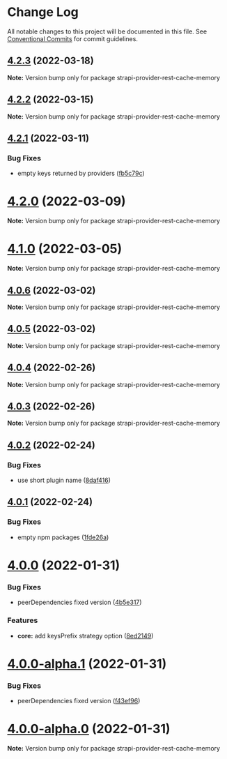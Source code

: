 # Change Log

All notable changes to this project will be documented in this file.
See [Conventional Commits](https://conventionalcommits.org) for commit guidelines.

## [4.2.3](https://github.com/strapi-community/strapi-plugin-rest-cache/compare/v4.2.2...v4.2.3) (2022-03-18)

**Note:** Version bump only for package strapi-provider-rest-cache-memory





## [4.2.2](https://github.com/strapi-community/strapi-plugin-rest-cache/compare/v4.2.1...v4.2.2) (2022-03-15)

**Note:** Version bump only for package strapi-provider-rest-cache-memory





## [4.2.1](https://github.com/strapi-community/strapi-plugin-rest-cache/compare/v4.2.0...v4.2.1) (2022-03-11)


### Bug Fixes

* empty keys returned by providers ([fb5c79c](https://github.com/strapi-community/strapi-plugin-rest-cache/commit/fb5c79c490309e8bd4458726fe8aedacbfae503b))





# [4.2.0](https://github.com/strapi-community/strapi-plugin-rest-cache/compare/v4.1.0...v4.2.0) (2022-03-09)

**Note:** Version bump only for package strapi-provider-rest-cache-memory





# [4.1.0](https://github.com/strapi-community/strapi-plugin-rest-cache/compare/v4.0.6...v4.1.0) (2022-03-05)

**Note:** Version bump only for package strapi-provider-rest-cache-memory





## [4.0.6](https://github.com/strapi-community/strapi-plugin-rest-cache/compare/v4.0.5...v4.0.6) (2022-03-02)

**Note:** Version bump only for package strapi-provider-rest-cache-memory

## [4.0.5](https://github.com/strapi-community/strapi-plugin-rest-cache/compare/v4.0.4...v4.0.5) (2022-03-02)

**Note:** Version bump only for package strapi-provider-rest-cache-memory

## [4.0.4](https://github.com/strapi-community/strapi-plugin-rest-cache/compare/v4.0.3...v4.0.4) (2022-02-26)

**Note:** Version bump only for package strapi-provider-rest-cache-memory

## [4.0.3](https://github.com/strapi-community/strapi-plugin-rest-cache/compare/v4.0.2...v4.0.3) (2022-02-26)

**Note:** Version bump only for package strapi-provider-rest-cache-memory

## [4.0.2](https://github.com/strapi-community/strapi-plugin-rest-cache/compare/v4.0.1...v4.0.2) (2022-02-24)

### Bug Fixes

- use short plugin name ([8daf416](https://github.com/strapi-community/strapi-plugin-rest-cache/commit/8daf41643c2479c0df19a2fe137cae7ec395ec78))

## [4.0.1](https://github.com/strapi-community/strapi-plugin-rest-cache/compare/v4.0.0...v4.0.1) (2022-02-24)

### Bug Fixes

- empty npm packages ([1fde26a](https://github.com/strapi-community/strapi-plugin-rest-cache/commit/1fde26a1da956c854661b036bc48483c49f9f75e))

# [4.0.0](https://github.com/strapi-community/strapi-plugin-rest-cache/compare/v4.0.0-alpha.1...v4.0.0) (2022-01-31)

### Bug Fixes

- peerDependencies fixed version ([4b5e317](https://github.com/strapi-community/strapi-plugin-rest-cache/commit/4b5e317ae9319a91f90d7d7fb62fbcb7401d67af))

### Features

- **core:** add keysPrefix strategy option ([8ed2149](https://github.com/strapi-community/strapi-plugin-rest-cache/commit/8ed21495fadd2d2d709c741c3bccdc48d17376bd))

# [4.0.0-alpha.1](https://github.com/strapi-community/strapi-plugin-rest-cache/compare/v4.0.0-alpha.0...v4.0.0-alpha.1) (2022-01-31)

### Bug Fixes

- peerDependencies fixed version ([f43ef96](https://github.com/strapi-community/strapi-plugin-rest-cache/commit/f43ef96b87c274618ecd041b733ecfa22c824c74))

# [4.0.0-alpha.0](https://github.com/strapi-community/strapi-plugin-rest-cache/compare/v1.0.1-alpha.0...v4.0.0-alpha.0) (2022-01-31)

**Note:** Version bump only for package strapi-provider-rest-cache-memory
